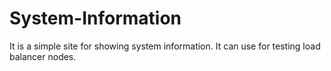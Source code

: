 # System-Information

It is a simple site for showing system information. It can use for testing load balancer nodes.
